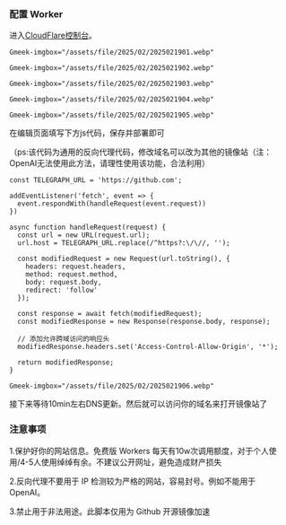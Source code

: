 ### 配置 Worker

进入[CloudFlare控制台](https://dash.cloudflare.com/)。

`Gmeek-imgbox="/assets/file/2025/02/2025021901.webp"`

`Gmeek-imgbox="/assets/file/2025/02/2025021902.webp"`

`Gmeek-imgbox="/assets/file/2025/02/2025021903.webp"`

`Gmeek-imgbox="/assets/file/2025/02/2025021904.webp"`

`Gmeek-imgbox="/assets/file/2025/02/2025021905.webp"`

在编辑页面填写下方js代码，保存并部署即可

（ps:该代码为通用的反向代理代码，修改域名可以改为其他的镜像站（注：OpenAI无法使用此方法，请理性使用该功能，合法利用）

```
const TELEGRAPH_URL = 'https://github.com';

addEventListener('fetch', event => {
  event.respondWith(handleRequest(event.request))
})

async function handleRequest(request) {
  const url = new URL(request.url);
  url.host = TELEGRAPH_URL.replace(/^https?:\/\//, '');

  const modifiedRequest = new Request(url.toString(), {
    headers: request.headers,
    method: request.method,
    body: request.body,
    redirect: 'follow'
  });

  const response = await fetch(modifiedRequest);
  const modifiedResponse = new Response(response.body, response);

  // 添加允许跨域访问的响应头
  modifiedResponse.headers.set('Access-Control-Allow-Origin', '*');

  return modifiedResponse;
}
```

`Gmeek-imgbox="/assets/file/2025/02/2025021906.webp"`

接下来等待10min左右DNS更新。然后就可以访问你的域名来打开镜像站了

### 注意事项
1.保护好你的网站信息。免费版 Workers 每天有10w次调用额度，对于个人使用/4-5人使用绰绰有余。不建议公开网址，避免造成财产损失

2.反向代理不要用于 IP 检测较为严格的网站，容易封号。例如不能用于 OpenAI。

3.禁止用于非法用途。此脚本仅用为 Github 开源镜像加速